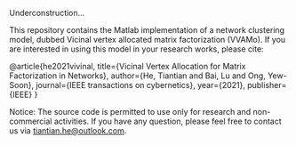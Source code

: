 Underconstruction...

This repository contains the Matlab implementation of a network clustering model, dubbed Vicinal vertex allocated matrix factorization (VVAMo). If you are interested in using this model in your research works, please cite:

@article{he2021vivinal, title={Vicinal Vertex Allocation for Matrix Factorization in Networks}, author={He, Tiantian and Bai, Lu and Ong, Yew-Soon}, journal={IEEE transactions on cybernetics}, year={2021}, publisher={IEEE} }

Notice: The source code is permitted to use only for research and non-commercial activities. If you have any question, please feel free to contact us via tiantian.he@outlook.com.
